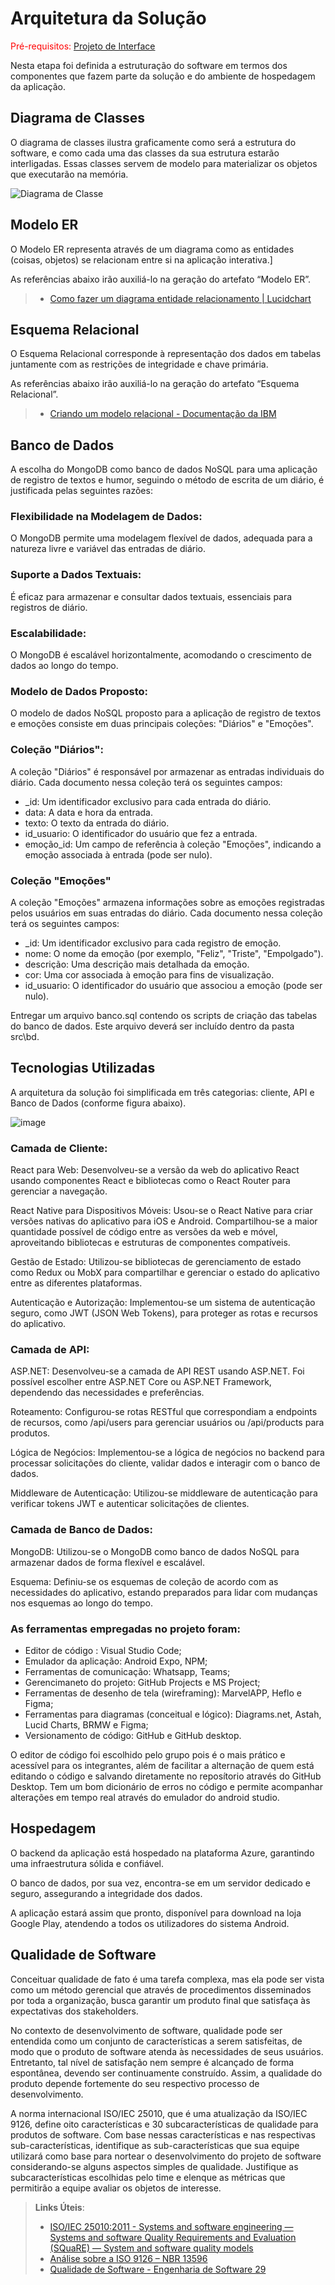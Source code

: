 # Arquitetura da Solução

<span style="color:red">Pré-requisitos: <a href="3-Projeto de Interface.md"> Projeto de Interface</a></span>

Nesta etapa foi definida a estruturação do software  em termos dos componentes que fazem parte da solução e do ambiente de hospedagem da aplicação.

## Diagrama de Classes

O diagrama de classes ilustra graficamente como será a estrutura do software, e como cada uma das classes da sua estrutura estarão interligadas. Essas classes servem de modelo para materializar os objetos que executarão na memória.

![Diagrama de Classe](img/diagramaClasse.png)

## Modelo ER

O Modelo ER representa através de um diagrama como as entidades (coisas, objetos) se relacionam entre si na aplicação interativa.]

As referências abaixo irão auxiliá-lo na geração do artefato “Modelo ER”.

> - [Como fazer um diagrama entidade relacionamento | Lucidchart](https://www.lucidchart.com/pages/pt/como-fazer-um-diagrama-entidade-relacionamento)

## Esquema Relacional

O Esquema Relacional corresponde à representação dos dados em tabelas juntamente com as restrições de integridade e chave primária.
 
As referências abaixo irão auxiliá-lo na geração do artefato “Esquema Relacional”.

> - [Criando um modelo relacional - Documentação da IBM](https://www.ibm.com/docs/pt-br/cognos-analytics/10.2.2?topic=designer-creating-relational-model)

## Banco de Dados

A escolha do MongoDB como banco de dados NoSQL para uma aplicação de registro de textos e humor, seguindo o método de escrita de um diário, é justificada pelas seguintes razões:

### Flexibilidade na Modelagem de Dados:
O MongoDB permite uma modelagem flexível de dados, adequada para a natureza livre e variável das entradas de diário.

### Suporte a Dados Textuais:
É eficaz para armazenar e consultar dados textuais, essenciais para registros de diário.

### Escalabilidade:
O MongoDB é escalável horizontalmente, acomodando o crescimento de dados ao longo do tempo.

### Modelo de Dados Proposto:
O modelo de dados NoSQL proposto para a aplicação de registro de textos e emoções consiste em duas principais coleções: "Diários" e "Emoções".

### Coleção "Diários":
A coleção "Diários" é responsável por armazenar as entradas individuais do diário. Cada documento nessa coleção terá os seguintes campos:

- _id: Um identificador exclusivo para cada entrada do diário.
- data: A data e hora da entrada.
- texto: O texto da entrada do diário.
- id_usuario: O identificador do usuário que fez a entrada.
- emoção_id: Um campo de referência à coleção "Emoções", indicando a emoção associada à entrada (pode ser nulo).

### Coleção "Emoções"
A coleção "Emoções" armazena informações sobre as emoções registradas pelos usuários em suas entradas do diário. Cada documento nessa coleção terá os seguintes campos:

- _id: Um identificador exclusivo para cada registro de emoção.
- nome: O nome da emoção (por exemplo, "Feliz", "Triste", "Empolgado").
- descrição: Uma descrição mais detalhada da emoção.
- cor: Uma cor associada à emoção para fins de visualização.
- id_usuario: O identificador do usuário que associou a emoção (pode ser nulo).


Entregar um arquivo banco.sql contendo os scripts de criação das tabelas do banco de dados. Este arquivo deverá ser incluído dentro da pasta src\bd.

## Tecnologias Utilizadas

A arquitetura da solução foi simplificada em três categorias: cliente, API e Banco de Dados (conforme figura abaixo).

![image](https://github.com/ICEI-PUC-Minas-PMV-ADS/pmv-ads-2023-2-e4-proj-infra-t1-pmv-ads-2023-2-e4-projmoodtracker/assets/59934631/7b520abf-2b9f-46ea-a9ca-8eeb6fef6e30)

### Camada de Cliente:

React para Web: Desenvolveu-se a versão da web do aplicativo React usando componentes React e bibliotecas como o React Router para gerenciar a navegação.

React Native para Dispositivos Móveis: Usou-se o React Native para criar versões nativas do aplicativo para iOS e Android. Compartilhou-se a maior quantidade possível de código entre as versões da web e móvel, aproveitando bibliotecas e estruturas de componentes compatíveis.

Gestão de Estado: Utilizou-se bibliotecas de gerenciamento de estado como Redux ou MobX para compartilhar e gerenciar o estado do aplicativo entre as diferentes plataformas.

Autenticação e Autorização: Implementou-se um sistema de autenticação seguro, como JWT (JSON Web Tokens), para proteger as rotas e recursos do aplicativo.

### Camada de API:

ASP.NET: Desenvolveu-se a camada de API REST usando ASP.NET. Foi possível escolher entre ASP.NET Core ou ASP.NET Framework, dependendo das necessidades e preferências.

Roteamento: Configurou-se rotas RESTful que correspondiam a endpoints de recursos, como /api/users para gerenciar usuários ou /api/products para produtos.

Lógica de Negócios: Implementou-se a lógica de negócios no backend para processar solicitações do cliente, validar dados e interagir com o banco de dados.

Middleware de Autenticação: Utilizou-se middleware de autenticação para verificar tokens JWT e autenticar solicitações de clientes.

### Camada de Banco de Dados:

MongoDB: Utilizou-se o MongoDB como banco de dados NoSQL para armazenar dados de forma flexível e escalável.

Esquema: Definiu-se os esquemas de coleção de acordo com as necessidades do aplicativo, estando preparados para lidar com mudanças nos esquemas ao longo do tempo.

### As ferramentas empregadas no projeto foram:

- Editor de código : Visual Studio Code;
- Emulador da aplicação: Android Expo, NPM;
- Ferramentas de comunicação: Whatsapp, Teams;
- Gerencimaneto do projeto: GitHub Projects e MS Project;
- Ferramentas de desenho de tela (wireframing): MarvelAPP, Heflo e Figma;
- Ferramentas para diagramas (conceitual e lógico): Diagrams.net, Astah, Lucid Charts, BRMW e Figma;
- Versionamento de código: GitHub e GitHub desktop.

O editor de código foi escolhido pelo grupo pois é o mais prático e acessível para os integrantes, além de facilitar a alternação de quem está editando o código e salvando diretamente no reposítorio através do GitHub Desktop. Tem um bom dicionário de erros no código e permite acompanhar alterações em tempo real através do emulador do android studio.

## Hospedagem

O backend da aplicação está hospedado na plataforma Azure, garantindo uma infraestrutura sólida e confiável. 

O banco de dados, por sua vez, encontra-se em um servidor dedicado e seguro, assegurando a integridade dos dados. 

A aplicação estará assim que pronto, disponível para download na loja Google Play, atendendo a todos os utilizadores do sistema Android.

## Qualidade de Software

Conceituar qualidade de fato é uma tarefa complexa, mas ela pode ser vista como um método gerencial que através de procedimentos disseminados por toda a organização, busca garantir um produto final que satisfaça às expectativas dos stakeholders.

No contexto de desenvolvimento de software, qualidade pode ser entendida como um conjunto de características a serem satisfeitas, de modo que o produto de software atenda às necessidades de seus usuários. Entretanto, tal nível de satisfação nem sempre é alcançado de forma espontânea, devendo ser continuamente construído. Assim, a qualidade do produto depende fortemente do seu respectivo processo de desenvolvimento.

A norma internacional ISO/IEC 25010, que é uma atualização da ISO/IEC 9126, define oito características e 30 subcaracterísticas de qualidade para produtos de software.
Com base nessas características e nas respectivas sub-características, identifique as sub-características que sua equipe utilizará como base para nortear o desenvolvimento do projeto de software considerando-se alguns aspectos simples de qualidade. Justifique as subcaracterísticas escolhidas pelo time e elenque as métricas que permitirão a equipe avaliar os objetos de interesse.

> **Links Úteis**:
>
> - [ISO/IEC 25010:2011 - Systems and software engineering — Systems and software Quality Requirements and Evaluation (SQuaRE) — System and software quality models](https://www.iso.org/standard/35733.html/)
> - [Análise sobre a ISO 9126 – NBR 13596](https://www.tiespecialistas.com.br/analise-sobre-iso-9126-nbr-13596/)
> - [Qualidade de Software - Engenharia de Software 29](https://www.devmedia.com.br/qualidade-de-software-engenharia-de-software-29/18209/)
